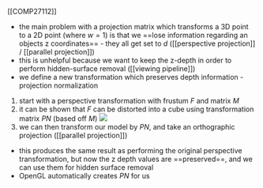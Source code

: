 [[COMP27112]]

- the main problem with a projection matrix which transforms a 3D point to a 2D point (where $w = 1$) is that we ==lose information regarding an objects z coordinates== - they all get set to $d$ ([[perspective projection]] / [[parallel projection]])
- this is unhelpful because we want to keep the z-depth in order to perform hidden-surface removal ([[viewing pipeline]])
- we define a new transformation which preserves depth information - projection normalization

1. start with a perspective transformation with frustum $F$ and matrix $M$
2. it can be shown that $F$ can be distorted into a cube using transformation matrix $PN$ (based off $M$)
![](https://i.imgur.com/lCURVF8.png)
3. we can then transform our model by $PN$, and take an orthographic projection ([[parallel projection]])

- this produces the same result as performing the original perspective transformation, but now the z depth values are ==preserved==, and we can use them for hidden surface removal
- OpenGL automatically creates $PN$ for us
